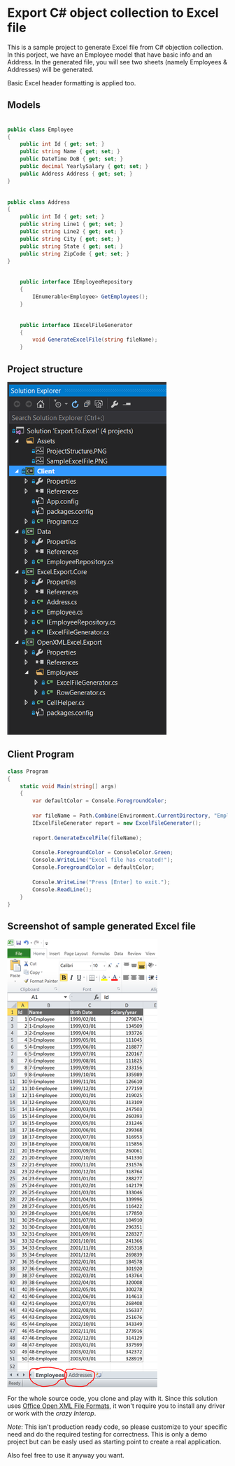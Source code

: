 # Export C# object collection to Excel file

This is a sample project to generate Excel file from C# objection collection. 
In this porject, we have an Employee model that have basic info and an Address. In the generated file, you will see two sheets (namely Employees & Addresses) will be generated.

Basic Excel header formatting is applied too.

## Models

```cs

public class Employee
{
    public int Id { get; set; }
    public string Name { get; set; }
    public DateTime DoB { get; set; }
    public decimal YearlySalary { get; set; }
    public Address Address { get; set; }
}

```

```cs

public class Address
{
    public int Id { get; set; }
    public string Line1 { get; set; }
    public string Line2 { get; set; }
    public string City { get; set; }
    public string State { get; set; }
    public string ZipCode { get; set; }
}

```

```cs

    public interface IEmployeeRepository
    {
        IEnumerable<Employee> GetEmployees();
    }

```

```cs

    public interface IExcelFileGenerator
    {
        void GenerateExcelFile(string fileName);
    }

```

## Project structure

![Project structure](https://github.com/cleankode/ExportAsExcelFile/blob/master/ProjectStructure.PNG)

## Client Program

```cs
class Program
{
    static void Main(string[] args)
    {
        var defaultColor = Console.ForegroundColor;

        var fileName = Path.Combine(Environment.CurrentDirectory, "Employees.xlsx");
        IExcelFileGenerator report = new ExcelFileGenerator();

        report.GenerateExcelFile(fileName);

        Console.ForegroundColor = ConsoleColor.Green;
        Console.WriteLine("Excel file has created!");
        Console.ForegroundColor = defaultColor;

        Console.WriteLine("Press [Enter] to exit.");
        Console.ReadLine();
    }
}
```

## Screenshot of sample generated Excel file

![Screenshot of sample generated Excel file.](https://github.com/cleankode/ExportAsExcelFile/blob/master/SampleExcelFile.PNG)

For the whole source code, you clone and play with it. Since this solution uses [Office Open XML File Formats](https://www.ecma-international.org/publications/standards/Ecma-376.htm), it won't require you to install any driver or work with the *crazy Interop*.

*Note*: This isn't production ready code, so please customize to your specific need and do the required testing for correctness. This is only a demo project but can be easly used as starting point to create a real application.

Also feel free to use it anyway you want.
